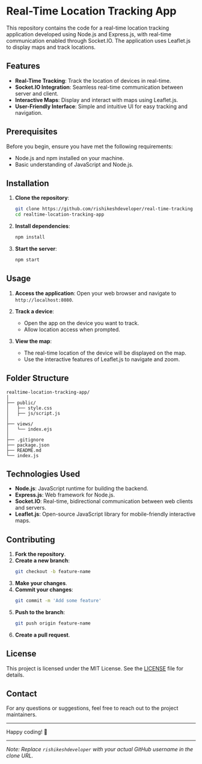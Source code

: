 # Real-Time Location Tracking App

This repository contains the code for a real-time location tracking application developed using Node.js and Express.js, with real-time communication enabled through Socket.IO. The application uses Leaflet.js to display maps and track locations.

## Features

- **Real-Time Tracking**: Track the location of devices in real-time.
- **Socket.IO Integration**: Seamless real-time communication between server and client.
- **Interactive Maps**: Display and interact with maps using Leaflet.js.
- **User-Friendly Interface**: Simple and intuitive UI for easy tracking and navigation.

## Prerequisites

Before you begin, ensure you have met the following requirements:

- Node.js and npm installed on your machine.
- Basic understanding of JavaScript and Node.js.

## Installation

1. **Clone the repository**:

   ```bash
   git clone https://github.com/rishikeshdeveloper/real-time-tracking
   cd realtime-location-tracking-app
   ```

2. **Install dependencies**:

   ```bash
   npm install
   ```

3. **Start the server**:
   ```bash
   npm start
   ```

## Usage

1. **Access the application**:
   Open your web browser and navigate to `http://localhost:8080`.

2. **Track a device**:

   - Open the app on the device you want to track.
   - Allow location access when prompted.

3. **View the map**:
   - The real-time location of the device will be displayed on the map.
   - Use the interactive features of Leaflet.js to navigate and zoom.

## Folder Structure

```
realtime-location-tracking-app/
│
├── public/
│   ├── style.css
│   ├── js/script.js
│
├── views/
│   └── index.ejs
│
├── .gitignore
├── package.json
├── README.md
└── index.js
```

## Technologies Used

- **Node.js**: JavaScript runtime for building the backend.
- **Express.js**: Web framework for Node.js.
- **Socket.IO**: Real-time, bidirectional communication between web clients and servers.
- **Leaflet.js**: Open-source JavaScript library for mobile-friendly interactive maps.

## Contributing

1. **Fork the repository**.
2. **Create a new branch**:
   ```bash
   git checkout -b feature-name
   ```
3. **Make your changes**.
4. **Commit your changes**:
   ```bash
   git commit -m 'Add some feature'
   ```
5. **Push to the branch**:
   ```bash
   git push origin feature-name
   ```
6. **Create a pull request**.

## License

This project is licensed under the MIT License. See the [LICENSE](LICENSE) file for details.

## Contact

For any questions or suggestions, feel free to reach out to the project maintainers.

---

Happy coding! 🚀

---

_Note: Replace `rishikeshdeveloper` with your actual GitHub username in the clone URL._
